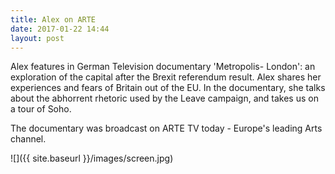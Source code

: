 ```yaml
---
title: Alex on ARTE
date: 2017-01-22 14:44
layout: post
---
```

Alex features in German Television documentary 'Metropolis- London': an exploration of the capital after the Brexit referendum result. Alex shares her experiences and fears of Britain out of the EU. In the documentary, she talks about the abhorrent rhetoric used by the Leave campaign, and takes us on a tour of Soho.

The documentary was broadcast on ARTE TV today - Europe's leading Arts channel.

![]({{ site.baseurl }}/images/screen.jpg)
